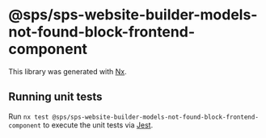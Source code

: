 # @sps/sps-website-builder-models-not-found-block-frontend-component

This library was generated with [Nx](https://nx.dev).

## Running unit tests

Run `nx test @sps/sps-website-builder-models-not-found-block-frontend-component` to execute the unit tests via [Jest](https://jestjs.io).
